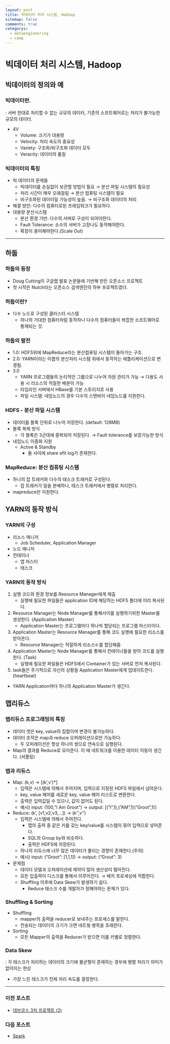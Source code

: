 ```yaml
---
layout: post
title: 빅데이터 처리 시스템, Hadoop
sitemap: false
comments: true
categorys:
  - dataengineering
  - camp
---
```


# 빅데이터 처리 시스템, Hadoop

## 빅데이터의 정의와 예

### 빅데이터란.

: 서버 한대로 처리할 수 없는 규모의 데이터, 기존의 소프트웨어로는 처리가 불가능한 규모의 데이터.

- 4V
    - Volume: 크기가 대용량
    - Velocity: 처리 속도의 중요성
    - Variety: 구조화/비구조화 데이터 모두
    - Veracity: 데이터의 품질

### 빅데이터의 특징

- 빅 데이터의 문제들
    - 빅데이터를 손실없이 보관할 방법이 필요 → 분산 파일 시스템의 필요성
    - 처리 시간이 매우 오래걸림 → 분산 컴퓨팅 시스템이 필요
    - 비구조화된 데이터일 가능성이 높음. → 비구조화 데이터의 처리
- 해결 방안: 다수의 컴퓨터로된 프레임워크가 필요하다.
- 대용량 분산시스템
    - 분산 환경 기반: 다수의 서버로 구성이 되어야한다.
    - Fault Tolerance: 소수의 서버가 고장나도 동작해야한다.
    - 확장이 용이해야한다.(Scale Out)


---
## 하둡

### 하둡의 등장

- Doug Cutting이 구글랩 발표 논문들에 기반해 만든 오픈소스 프로젝트
- 첫 시작은 Nutch라는 오픈소스 검색엔진의 하부 프로젝트였다.

### 하둡이란?

- 다수 노드로 구성된 클러스터 시스템
    - 하나의 거대한 컴퓨터처럼 동작하나 다수의 컴퓨터들이 복잡한 소프트웨어로 통제되는 것.

### 하둡의 발전

- 1.0: HDFS위에 MapReduce라는 분산컴퓨팅 시스템이 돌아가는 구조.
- 2.0: YARN이라는 이름의 분산처리 시스템 위에서 동작하는 애플리케이션으로 변경됨.
- 3.0
    - YARN 프로그램들의 논리적인 그룹으로 나누어 자원 관리가 가능 → 다용도 사용 시 리소스의 적절한 배분이 가능
    - 타임라인 서버에서 HBase를 기본 스토리지로 사용
    - 파일 시스템: 네임노드의 경우 다수의 스탠바이 네임노드를 지원한다.

### HDFS - 분산 파일 시스템

- 데이터를 블록 단위로 나누어 저장한다. (default: 128MB)
- 블록 복제 방식
    - 각 블록은 3군데에 중복되어 저장된다. → Fault tolerance를 보장가능한 방식
- 네임노드 이중화 지원
    - Active & Standby
        - 둘 사이에 share efit log가 존재한다.

### MapReduce: 분산 컴퓨팅 시스템

- 하나의 잡 트래커와 다수의 태스크 트래커로 구성된다.
    - 잡 트래커가 일을 분배하나, 태스크 트래커에서 병렬로 처리한다.
- mapreduce만 지원한다.

## YARN의 동작 방식

### YARN의 구성

- 리소스 매니저
    - Job Scheduler, Application Manager
- 노드 매니저
- 컨테이너
    - 앱 마스터
    - 태스크

### YARN의 동작 방식

1. 실행 코드와 환경 정보를 Resource Manager에게 제출
    -  실행에 필요한 파일들은 application ID에 해당하는 HDFS 폴더에 미리 복사된다.
2. Resource Manager는 Node Manager를 통해서이를 실행하기위한 Master를 생성한다. (Application Master)
    -  Application Master는 프로그램마다 하나씩 할당되는 프로그램 마스터이다.
3. Application Master는 Resource Manager를 통해 코드 실행에 필요한 리소스를 받아온다.
    -  Resource Manager는 적절하게 리소스ㅌ를 할당해줌
4. Application Master는 Node Manager를 통해서 컨테이너들을 받아 코드를 실행한다. (Task)
    -  실행에 필요한 파일들은 HDFS에서 Container가 있는 서버로 먼저 복사된다.
5. task들은 주기적으로 자신의 상황을 Application Master에게 업데이트한다.(heartbeat)
- YARN Application마다 하나의 Application Master가 생긴다.

## 맵리듀스

### 맵리듀스 프로그래밍의 특징

- 데이터 셋은 key, value의 집합이며 변경이 불가능하다.
- 데이터 조작은 map과 reduce 오퍼레이션으로만 가능하다.
    - 두 오퍼레이션은 항상 하나의 쌍으로 연속으로 실행된다.
- Map의 결과를 Reduce로 모아준다. 이 때 네트워크를 이용한 데이터 이동이 생긴다. (셔플링)

### 맵과 리듀스

- Map: (k,v) → [(k’,v’)*]
    - 입력은 시스템에 의해서 주어지며, 입력으로 지정된 HDFS 파일에서 넘어온다.
    - key, value 페어를 새로운 key, value 페어 리스트로 변환한다.
    - 출력은 입력값일 수 있으나, 값이 없어도 된다.
    - 예시) input: (100,”I Am Groot”) → output: [(”I”,1),(”AM”,1)(”Groot”,1)]
- Reduce: (k’, [v1,v2,v3,…]) → (k’’,v’’)
    - 입력은 시스템에 의해서 주어진다.
        - 맵의 출력 중 같은 키를 갖는 key/value를 시스템이 묶어 입력으로 넣어준다.
        - SQL의 Group by와 비슷하다.
        - 출력은 HDFS에 저장된다.
    - 하나의 리듀스에 너무 많은 데이터가 몰리는 경향이 존재한다.(주의)
    - 예시) input: (”Groot”: [1,1,1]) → output: (”Grout”: 3)
- 문제점
    - 데이터 모델과 오퍼레이션에 제약이 많아 생산성이 떨어진다.
    - 모든 입출력이 디스크를 통해서 이루어진다. → 배치 프로세싱에 적합한다.
    - Shuffling 이후에 Data Skew가 발생하기 쉽다.
        - Reduce 태스크 수를 개발자가 정해야하는 문제가 있다.

### Shuffling & Sorting

- Shuffling
    - mapper의 출력을 reducer로 보내주는 프로세스를 말한다.
    - 전송되는 데이터의 크기가 크면 네트웤 병목을 초래한다.
- Sorting
    - 모든 Mapper의 출력을 Reducer가 받으면 이를 키별로 정렬한다.

### Data Skew

: 각 태스크가 처리하는 데이터의 크기에 불균형이 존재하는 경우에 병렬 처리가 의미가 없어지는 현상

- 가장 느린 태스크가 전체 처리 속도를 결정한다.


---
### 이전 포스트
- [데브코스 3차 프로젝트 (2)](https://poriz.github.io/dataengineering/camp/2024-01-17-dataengineering-camp-project3_2/)

### 다음 포스트
- [Spark](https://poriz.github.io/dataengineering/camp/2024-01-17-dataengineering-camp-Spark_2/)


